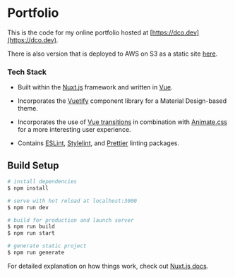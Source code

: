# Portfolio

This is the code for my online portfolio hosted at [https://dco.dev](https://dco.dev).

There is also version that is deployed to AWS on S3 as a static site [here](https://dco-bucket.s3.us-east-1.amazonaws.com/portfolio/index.html).

### Tech Stack

- Built within the [Nuxt.js](https://nuxtjs.org) framework and written in [Vue](https://v3.vuejs.org).

- Incorporates the [Vuetify](https://vuetifyjs.com/) component library for a Material Design-based theme.

- Incorporates the use of [Vue transitions](https://v1.vuejs.org/guide/transitions.html) in combination with [Animate.css](https://animate.style/) for a more interesting user experience.

- Contains [ESLint](https://eslint.org/), [Stylelint](https://stylelint.io/), and [Prettier](https://prettier.io/) linting packages.

## Build Setup

```bash
# install dependencies
$ npm install

# serve with hot reload at localhost:3000
$ npm run dev

# build for production and launch server
$ npm run build
$ npm run start

# generate static project
$ npm run generate
```

For detailed explanation on how things work, check out [Nuxt.js docs](https://nuxtjs.org).
